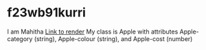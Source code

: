 # f23wb91kurri
I am Mahitha
[Link to render](https://f23wb91kurri.onrender.com)
My class is Apple with attributes Apple-category (string), Apple-colour (string), and Apple-cost (number)